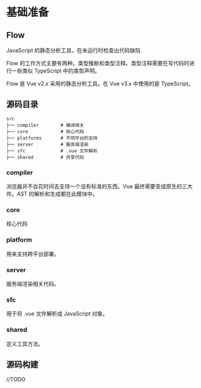# 基础准备

## Flow

JavaScript 的静态分析工具，在未运行时检查出代码缺陷

Flow 的工作方式主要有两种。类型推断和类型注释。类型注释需要在写代码时进行一些类似 TypeScript 中的类型声明。

Flow 是 Vue v2.x 采用的静态分析工具。在 Vue v3.x 中使用的是 TypeScript。

## 源码目录

```text
src
├── compiler        # 编译相关 
├── core            # 核心代码 
├── platforms       # 不同平台的支持
├── server          # 服务端渲染
├── sfc             # .vue 文件解析
├── shared          # 共享代码
```

### compiler

浏览器并不会花时间去支持一个没有标准的东西。Vue 最终需要变成原生的三大件。AST 的解析和生成都在此模块中。

### core

核心代码

### platform

用来支持跨平台部署。

### server

服务端渲染相关代码。

### sfc

用于将 .vue 文件解析成 JavaScript 对象。

### shared

定义工具方法。

## 源码构建

//TODO

